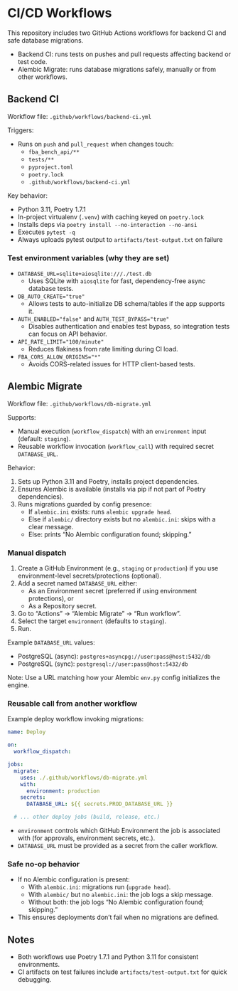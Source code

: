 # CI/CD Workflows

This repository includes two GitHub Actions workflows for backend CI and safe database migrations.

- Backend CI: runs tests on pushes and pull requests affecting backend or test code.
- Alembic Migrate: runs database migrations safely, manually or from other workflows.


## Backend CI

Workflow file: `.github/workflows/backend-ci.yml`

Triggers:
- Runs on `push` and `pull_request` when changes touch:
  - `fba_bench_api/**`
  - `tests/**`
  - `pyproject.toml`
  - `poetry.lock`
  - `.github/workflows/backend-ci.yml`

Key behavior:
- Python 3.11, Poetry 1.7.1
- In-project virtualenv (`.venv`) with caching keyed on `poetry.lock`
- Installs deps via `poetry install --no-interaction --no-ansi`
- Executes `pytest -q`
- Always uploads pytest output to `artifacts/test-output.txt` on failure


### Test environment variables (why they are set)

- `DATABASE_URL=sqlite+aiosqlite:///./test.db`
  - Uses SQLite with `aiosqlite` for fast, dependency-free async database tests.
- `DB_AUTO_CREATE="true"`
  - Allows tests to auto-initialize DB schema/tables if the app supports it.
- `AUTH_ENABLED="false"` and `AUTH_TEST_BYPASS="true"`
  - Disables authentication and enables test bypass, so integration tests can focus on API behavior.
- `API_RATE_LIMIT="100/minute"`
  - Reduces flakiness from rate limiting during CI load.
- `FBA_CORS_ALLOW_ORIGINS="*"`
  - Avoids CORS-related issues for HTTP client-based tests.


## Alembic Migrate

Workflow file: `.github/workflows/db-migrate.yml`

Supports:
- Manual execution (`workflow_dispatch`) with an `environment` input (default: `staging`).
- Reusable workflow invocation (`workflow_call`) with required secret `DATABASE_URL`.

Behavior:
1. Sets up Python 3.11 and Poetry, installs project dependencies.
2. Ensures Alembic is available (installs via pip if not part of Poetry dependencies).
3. Runs migrations guarded by config presence:
   - If `alembic.ini` exists: runs `alembic upgrade head`.
   - Else if `alembic/` directory exists but no `alembic.ini`: skips with a clear message.
   - Else: prints “No Alembic configuration found; skipping.”


### Manual dispatch

1. Create a GitHub Environment (e.g., `staging` or `production`) if you use environment-level secrets/protections (optional).
2. Add a secret named `DATABASE_URL` either:
   - As an Environment secret (preferred if using environment protections), or
   - As a Repository secret.
3. Go to “Actions” → “Alembic Migrate” → “Run workflow”.
4. Select the target `environment` (defaults to `staging`).
5. Run.

Example `DATABASE_URL` values:
- PostgreSQL (async): `postgres+asyncpg://user:pass@host:5432/db`
- PostgreSQL (sync): `postgresql://user:pass@host:5432/db`

Note: Use a URL matching how your Alembic `env.py` config initializes the engine.


### Reusable call from another workflow

Example deploy workflow invoking migrations:

```yaml
name: Deploy

on:
  workflow_dispatch:

jobs:
  migrate:
    uses: ./.github/workflows/db-migrate.yml
    with:
      environment: production
    secrets:
      DATABASE_URL: ${{ secrets.PROD_DATABASE_URL }}

  # ... other deploy jobs (build, release, etc.)
```

- `environment` controls which GitHub Environment the job is associated with (for approvals, environment secrets, etc.).
- `DATABASE_URL` must be provided as a secret from the caller workflow.


### Safe no-op behavior

- If no Alembic configuration is present:
  - With `alembic.ini`: migrations run (`upgrade head`).
  - With `alembic/` but no `alembic.ini`: the job logs a skip message.
  - Without both: the job logs “No Alembic configuration found; skipping.”
- This ensures deployments don’t fail when no migrations are defined.


## Notes

- Both workflows use Poetry 1.7.1 and Python 3.11 for consistent environments.
- CI artifacts on test failures include `artifacts/test-output.txt` for quick debugging.